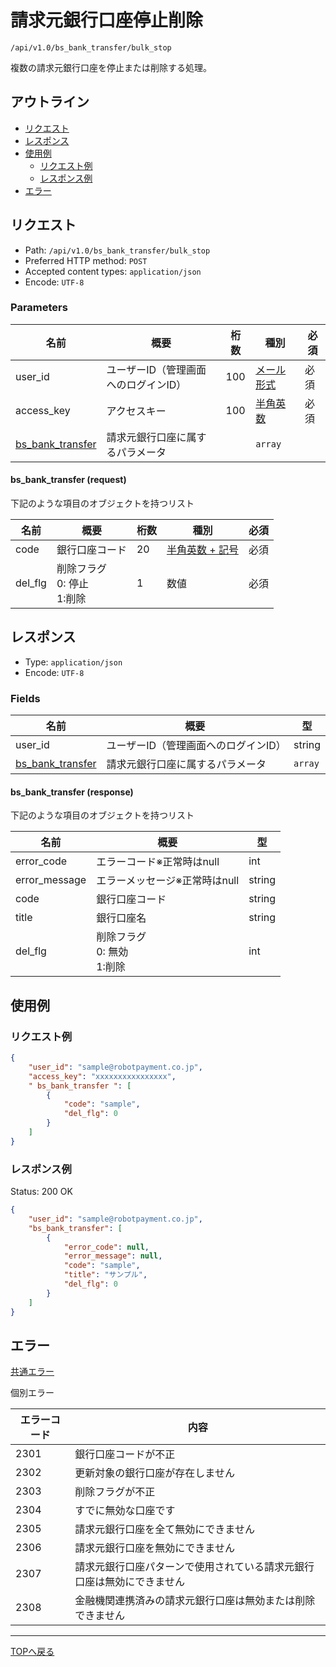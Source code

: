 # 請求元銀行口座停止削除

`/api/v1.0/bs_bank_transfer/bulk_stop`

複数の請求元銀行口座を停止または削除する処理。

## アウトライン

- [リクエスト](#リクエスト)
- [レスポンス](#レスポンス)
- [使用例](#使用例)
  - [リクエスト例](#リクエスト例)
  - [レスポンス例](#レスポンス例)
- [エラー](#エラー)

## リクエスト
- Path: `/api/v1.0/bs_bank_transfer/bulk_stop`
- Preferred HTTP method: `POST`
- Accepted content types: `application/json`
- Encode: `UTF-8`

### Parameters

| 名前                                        | 概要                                 | 桁数 | 種別                              | 必須 |
| ------------------------------------------- | ------------------------------------ | ---- | --------------------------------- | ---- |
| user_id                                     | ユーザーID（管理画面へのログインID） | 100  | [メール形式](../../index.md#種別) | 必須 |
| access_key                                  | アクセスキー                         | 100  | [半角英数](../../index.md#種別)   | 必須 |
| [bs_bank_transfer](#bsbanktransfer-request) | 請求元銀行口座に属するパラメータ     |      | `array`         |      |

#### bs_bank_transfer (request)

下記のような項目のオブジェクトを持つリスト

| 名前    | 概要                     | 桁数 | 種別                                   | 必須 |
| ------- | ------------------------ | ---- | -------------------------------------- | ---- |
| code    | 銀行口座コード           | 20   | [半角英数 + 記号](../../index.md#種別) | 必須 |
| del_flg | 削除フラグ <br> 0: 停止 <br> 1:削除 | 1    | 数値                                   | 必須 |


## レスポンス

- Type: `application/json`
- Encode: `UTF-8`

### Fields

| 名前                                         | 概要                                 | 型                        |
| -------------------------------------------- | ------------------------------------ | ------------------------- |
| user_id                                      | ユーザーID（管理画面へのログインID） | string                    |
| [bs_bank_transfer](#bsbanktransfer-response) | 請求元銀行口座に属するパラメータ     | `array` |

#### bs_bank_transfer (response)

下記のような項目のオブジェクトを持つリスト

| 名前          | 概要                          | 型     |
| ------------- | ----------------------------- | ------ |
| error_code    | エラーコード※正常時はnull     | int    |
| error_message | エラーメッセージ※正常時はnull | string |
| code          | 銀行口座コード                | string |
| title         | 銀行口座名                    | string |
| del_flg       | 削除フラグ <br> 0: 無効 <br> 1:削除      | int    |


## 使用例

### リクエスト例

```json
{
    "user_id": "sample@robotpayment.co.jp",
    "access_key": "xxxxxxxxxxxxxxxx",
    " bs_bank_transfer ": [
        {
            "code": "sample",
            "del_flg": 0
        }
    ]
}
```

### レスポンス例

Status: 200 OK

```json
{
    "user_id": "sample@robotpayment.co.jp",
    "bs_bank_transfer": [
        {
            "error_code": null,
            "error_message": null,
            "code": "sample",
            "title": "サンプル",
            "del_flg": 0
        }
    ]
}
```

## エラー

[共通エラー](../../index.md#共通エラー)

個別エラー

| エラーコード | 内容                                                                     |
| ------------ | ---------------------------------------------------------------------- |
| 2301         | 銀行口座コードが不正                                                     |
| 2302         | 更新対象の銀行口座が存在しません                                          |
| 2303         | 削除フラグが不正                                                         |
| 2304         | すでに無効な口座です                                                     |
| 2305         | 請求元銀行口座を全て無効にできません                                       |
| 2306         | 請求元銀行口座を無効にできません                                          |
| 2307         | 請求元銀行口座パターンで使用されている請求元銀行口座は無効にできません        |
| 2308         | 金融機関連携済みの請求元銀行口座は無効または削除できません                  |

----

[TOPへ戻る](../../index.md)